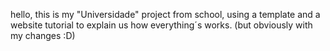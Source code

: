 hello, this is my "Universidade" project from school, using a template and a website tutorial to explain us how everything´s works. (but obviously with my changes :D)
